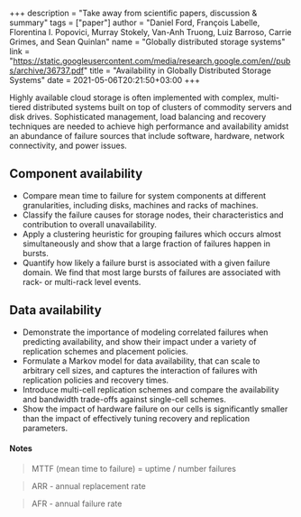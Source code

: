 +++
description = "Take away from scientific papers, discussion & summary"
tags = ["paper"]
author = "Daniel Ford, François Labelle, Florentina I. Popovici, Murray Stokely, Van-Anh Truong, Luiz Barroso, Carrie Grimes, and Sean Quinlan"
name = "Globally distributed storage systems"
link = "https://static.googleusercontent.com/media/research.google.com/en//pubs/archive/36737.pdf"
title = "Availability in Globally Distributed Storage Systems"
date = 2021-05-06T20:21:50+03:00
+++

Highly available cloud storage is often implemented with complex, multi-tiered distributed systems built on top of clusters of commodity servers and disk drives.
Sophisticated management, load balancing and recovery techniques are needed to achieve high performance and availability amidst an abundance of failure sources that include software, hardware, network connectivity, and power issues.

## Component availability

- Compare mean time to failure for system components at different granularities, including disks, machines and racks of machines.
- Classify the failure causes for storage nodes, their characteristics and contribution to overall unavailability.
- Apply a clustering heuristic for grouping failures which occurs almost simultaneously and show that a large fraction of failures happen in bursts.
- Quantify how likely a failure burst is associated with a given failure domain. We find that most large bursts of failures are associated with rack- or multi-rack level events.

## Data availability

 - Demonstrate the importance of modeling correlated failures when predicting availability, and show their impact under a variety of replication schemes and placement policies.
 - Formulate a Markov model for data availability, that can scale to arbitrary cell sizes, and captures the interaction of failures with replication policies and recovery times.
 - Introduce multi-cell replication schemes and compare the availability and bandwidth trade-offs against single-cell schemes.
 - Show the impact of hardware failure on our cells is significantly smaller than the impact of effectively tuning recovery and replication parameters.

#### Notes

> MTTF (mean time to failure) = uptime / number failures

> ARR - annual replacement rate

> AFR - annual failure rate
